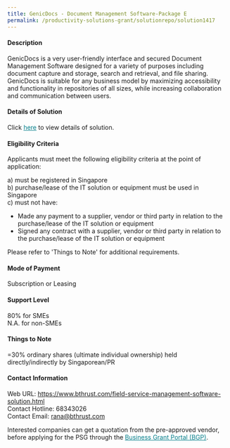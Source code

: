 ```yaml
---
title: GenicDocs - Document Management Software-Package E
permalink: /productivity-solutions-grant/solutionrepo/solution1417
---
```


#### Description

GenicDocs is a very user-friendly interface and secured Document Management Software designed for a variety of purposes including document capture and storage, search and retrieval, and file sharing. GenicDocs is suitable for any business model by maximizing accessibility and functionality in repositories of all sizes, while increasing collaboration and communication between users.

#### Details of Solution

Click <a href='https://govassist.gobusiness.gov.sg/images/psg/Desensitised_Business_Thrust_20200511_Annex_3_Part_5.pdf' style='color:#037e8a'>here</a> to view details of solution.

#### Eligibility Criteria

Applicants must meet the following eligibility criteria at the point of application:

a) must be registered in Singapore <br>
b) purchase/lease of the IT solution or equipment must be used in Singapore <br>
c) must not have:
- Made any payment to a supplier, vendor or third party in relation to the purchase/lease of the IT solution or equipment
- Signed any contract with a supplier, vendor or third party in relation to the purchase/lease of the IT solution or equipment

Please refer to 'Things to Note' for additional requirements.

#### Mode of Payment
Subscription or Leasing

#### Support Level
80% for SMEs <br>
N.A. for non-SMEs

#### Things to Note
=30% ordinary shares (ultimate individual ownership) held directly/indirectly by Singaporean/PR

#### Contact Information
Web URL: https://www.bthrust.com/field-service-management-software-solution.html <br>Contact Hotline: 68343026 <br>Contact Email: rana@bthrust.com <br>

Interested companies can get a quotation from the pre-approved vendor, before applying for the PSG through the <a target='_blank' style='color:#037e8a' href='https://www.businessgrants.gov.sg/'>Business Grant Portal (BGP)</a>.
